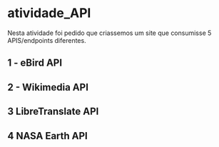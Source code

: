 # atividade_API

Nesta atividade foi pedido que criassemos um site que consumisse 5 APIS/endpoints diferentes.

## 1 - eBird API

## 2 - Wikimedia API

## 3 LibreTranslate API

## 4 NASA Earth API


